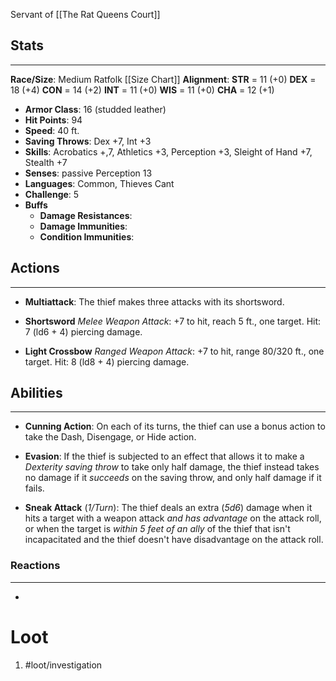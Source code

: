 Servant of [[The Rat Queens Court]]

## Stats
---
**Race/Size**: Medium Ratfolk
	[[Size Chart]]
**Alignment**:
	**STR** = 11 (+0)
	**DEX** = 18 (+4)
	**CON** = 14 (+2)
	**INT** = 11 (+0)
	**WIS** = 11 (+0)
	**CHA** = 12 (+1)
-   **Armor Class**: 16 (studded leather)
-   **Hit Points**: 94
-   **Speed**: 40 ft.
-   **Saving Throws**: Dex +7, Int +3
-   **Skills**: Acrobatics +,7, Athletics +3, Perception +3, Sleight of Hand +7, Stealth +7
-   **Senses**: passive Perception 13
-   **Languages**: Common, Thieves Cant
-   **Challenge**: 5
-   **Buffs**
	-   **Damage Resistances**:
	-   **Damage Immunities**:
	-   **Condition Immunities**:

## Actions
---
- **Multiattack**: The thief makes three attacks with its shortsword.

- **Shortsword** *Melee Weapon Attack*: +7 to hit, reach 5 ft., one target. Hit: 7 (ld6 + 4) piercing damage.

- **Light Crossbow** *Ranged Weapon Attack*: +7 to hit, range 80/320 ft., one target. Hit: 8 (ld8 + 4) piercing damage.

## Abilities
---
- **Cunning Action**: On each of its turns, the thief can use a bonus action to take the Dash, Disengage, or Hide action.

- **Evasion**: If the thief is subjected to an effect that allows it to make a *Dexterity saving throw* to take only half damage, the thief instead takes no damage if it *succeeds* on the saving throw, and only half damage if it fails.

- **Sneak Attack** (*1/Turn*): The thief deals an extra (*5d6*) damage when it hits a target with a weapon attack *and has advantage* on the attack roll, or when the target is *within 5 feet of an ally* of the thief that isn't incapacitated and the thief doesn't have disadvantage on the attack roll.

### Reactions
---
- 

# Loot
1. #loot/investigation 
	